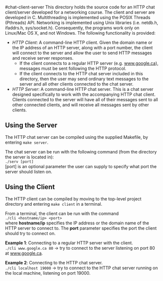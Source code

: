 #chat-client-server
This directory holds the source code for an HTTP chat client/server developed 
for a networking course. The client and server are developed in C. Multithreading
is implemented using the POSIX Threads (Pthreads) API. Networking is implemented
using Unix libraries (i.e. netdb.h, ifaddrs.h, sys/socket.h). Consequently, the
programs work only on Linux/Mac OS X, and not Windows. The following 
functionality is provided:
* _HTTP Client_: A command-line HTTP client. Given the domain name or the IP 
address of an HTTP server, along with a port number, the client will connect
to the server and allow the user to send HTTP messages and receive server
responses.
    * If the client connects to a regular HTTP server (e.g. www.google.ca),
	messages must be sent following the HTTP protocol.
    * If the client connects to the HTTP chat server included in this directory,
	then the user may send ordinary text messages to the server and all other
	clients connected to the chat server.
* _HTTP Server_: A command-line HTTP chat server. This is a chat server designed
specifically to work with the accompanying HTTP chat client. Clients connected
to the server will have all of their messages sent to all other connected
clients, and will receive all messages sent by other clients.

## Using the Server
The HTTP chat server can be compiled using the supplied Makefile, by entering
`make server`.  

The chat server can be run with the following command (from the directory the
server is located in):  
`./serv [port]`  
[port] is an optional parameter the user can supply to specify what port the
server should listen on.

## Using the Client
The HTTP client can be compiled by moving to the top-level project directory and
entering `make client` in a terminal.  

From a terminal, the client can be run with the command  
`./cli <hostname/ip> <port>`  
where __hostname/ip__ specifies the IP address or the domain name of the HTTP
server to connect to. The __port__ parameter specifies the port the client
should try to connect on.  
  
__Example 1__: Connecting to a regular HTTP server with the client.  
`./cli www.google.ca 80` -> try to connect to the server listening on port 80
at www.google.ca.  
  
__Example 2__: Connecting to the HTTP chat server.  
`./cli localhost 19000` -> try to connect to the HTTP chat server running on the 
local machine, listening on port 19000.
